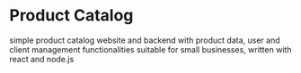 # Product Catalog
simple product catalog website and backend with product data, user and client management functionalities suitable for small businesses, written with react and node.js
